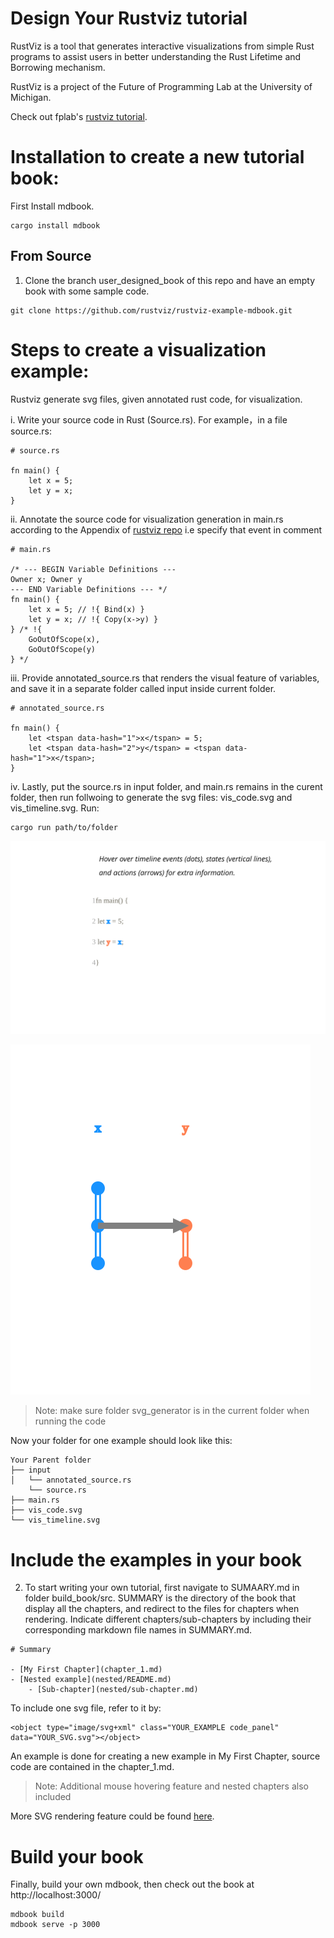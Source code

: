 # Design Your Rustviz tutorial 

RustViz is a tool that generates interactive visualizations from simple Rust programs to assist users in better understanding the Rust Lifetime and Borrowing mechanism.

RustViz is a project of the Future of Programming Lab at the University of Michigan. 

Check out fplab's [rustviz tutorial](https://fplab.github.io/rustviz-tutorial/).

# Installation to create a new tutorial book:

First Install mdbook.
```
cargo install mdbook
```

## From Source
1. Clone the branch user_designed_book of this repo and have an empty book with some sample code. 

```
git clone https://github.com/rustviz/rustviz-example-mdbook.git
```



# Steps to create a visualization example:

Rustviz generate svg files, given annotated rust code, for visualization.

i. Write your source code in Rust (Source.rs). For example，in a file source.rs:
```
# source.rs

fn main() {
    let x = 5;
    let y = x;
}
```

ii. Annotate the source code for visualization generation in main.rs according to the Appendix of [rustviz repo](https://github.com/rustviz/rustviz#appendix) i.e  specify that event in comment 

```
# main.rs

/* --- BEGIN Variable Definitions ---
Owner x; Owner y
--- END Variable Definitions --- */
fn main() {
    let x = 5; // !{ Bind(x) }
    let y = x; // !{ Copy(x->y) }
} /* !{
    GoOutOfScope(x),
    GoOutOfScope(y)
} */
```

iii. Provide annotated_source.rs that renders the visual feature of variables, and save it in a separate folder called input inside current folder.

```
# annotated_source.rs

fn main() {
    let <tspan data-hash="1">x</tspan> = 5;
    let <tspan data-hash="2">y</tspan> = <tspan data-hash="1">x</tspan>;
}
```

iv. Lastly, put the source.rs in input folder, and main.rs remains in the curent folder, then run follwoing to generate the svg files: vis_code.svg and vis_timeline.svg. Run:
```
cargo run path/to/folder
```

![Screen Shot 2022-06-27 at 11 46 52 AM](https://github.com/rustviz/rustviz/blob/master/src/examples/copy/vis_code.svg)


![Screen Shot 2022-06-27 at 11 46 52 AM](https://github.com/rustviz/rustviz/blob/master/src/examples/copy/vis_timeline.svg)
  
> Note: make sure folder svg_generator is in the current folder when running the code 


Now your folder for one example should look like this:
```
Your Parent folder
├── input
│   └── annotated_source.rs
    └── source.rs
├── main.rs
├── vis_code.svg
└── vis_timeline.svg
```
 
# Include the examples in your book

2. To start writing your own tutorial, first navigate to SUMAARY.md in folder build_book/src. SUMMARY is the directory of the book that display all the chapters, and redirect to the files for chapters when rendering. Indicate different chapters/sub-chapters by including their corresponding markdown file names in SUMMARY.md. 

```
# Summary

- [My First Chapter](chapter_1.md)
- [Nested example](nested/README.md)
    - [Sub-chapter](nested/sub-chapter.md)
```

To include one svg file, refer to it by:

```
<object type="image/svg+xml" class="YOUR_EXAMPLE code_panel" data="YOUR_SVG.svg"></object>
```

An example is done for creating a new example in My First Chapter, source code are contained in the chapter_1.md.

> Note: Additional mouse hovering feature and nested chapters  also included

More SVG rendering feature could be found [here](https://developer.mozilla.org/en-US/docs/Web/SVG/Tutorial/Getting_Started).


# Build your book

Finally, build your own mdbook, then check out the book at http://localhost:3000/
```
mdbook build 
mdbook serve -p 3000
```
